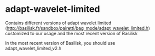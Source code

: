 # adapt-wavelet-limited
Contains different versions of adapt wavelet limited (http://basilisk.fr/sandbox/pairetti/bag_mode/adapt_wavelet_limited.h) customized to our usage and the most recent version of Basilisk


In the most recent version of Basilisk, you should use adapt_wavelet_limited_v2.h